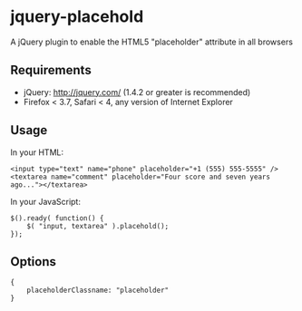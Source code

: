 # jquery-placehold
A jQuery plugin to enable the HTML5 "placeholder" attribute in all browsers


## Requirements
* jQuery: http://jquery.com/ (1.4.2 or greater is recommended)
* Firefox < 3.7, Safari < 4, any version of Internet Explorer


## Usage
In your HTML:

	<input type="text" name="phone" placeholder="+1 (555) 555-5555" />
	<textarea name="comment" placeholder="Four score and seven years ago..."></textarea>

In your JavaScript:

	$().ready( function() {
		$( "input, textarea" ).placehold();
	});


## Options
	{
		placeholderClassname: "placeholder"
	}